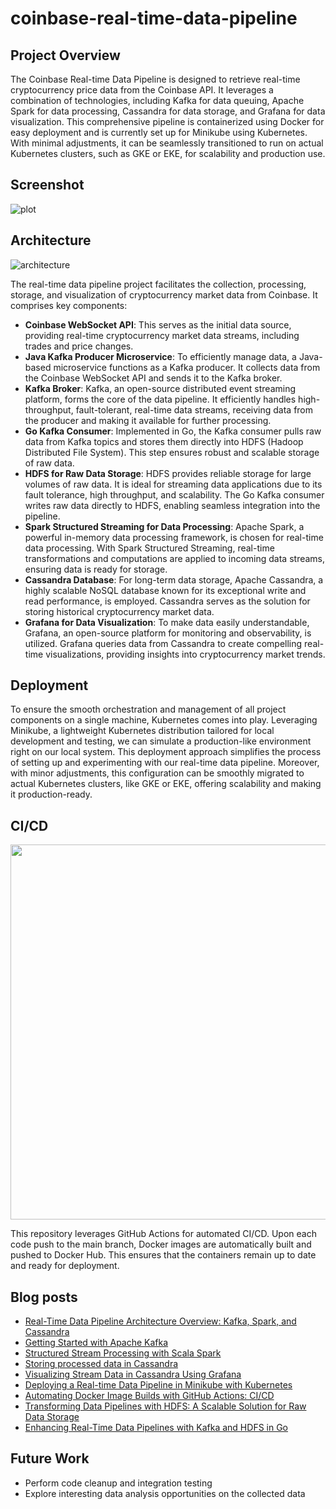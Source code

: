 # coinbase-real-time-data-pipeline

## Project Overview
The Coinbase Real-time Data Pipeline is designed to retrieve real-time cryptocurrency price data from the Coinbase API. It leverages a combination of technologies, including Kafka for data queuing, Apache Spark for data processing, Cassandra for data storage, and Grafana for data visualization. This comprehensive pipeline is containerized using Docker for easy deployment and is currently set up for Minikube using Kubernetes. With minimal adjustments, it can be seamlessly transitioned to run on actual Kubernetes clusters, such as GKE or EKE, for scalability and production use.

## Screenshot

![plot](https://i.imgur.com/vSGW4js.png)

## Architecture

![architecture](https://i.imgur.com/w4dNGpx.png)

The real-time data pipeline project facilitates the collection, processing, storage, and visualization of cryptocurrency market data from Coinbase. It comprises key components:

- **Coinbase WebSocket API**: This serves as the initial data source, providing real-time cryptocurrency market data streams, including trades and price changes.
- **Java Kafka Producer Microservice**: To efficiently manage data, a Java-based microservice functions as a Kafka producer. It collects data from the Coinbase WebSocket API and sends it to the Kafka broker.
- **Kafka Broker**: Kafka, an open-source distributed event streaming platform, forms the core of the data pipeline. It efficiently handles high-throughput, fault-tolerant, real-time data streams, receiving data from the producer and making it available for further processing.
- **Go Kafka Consumer**: Implemented in Go, the Kafka consumer pulls raw data from Kafka topics and stores them directly into HDFS (Hadoop Distributed File System). This step ensures robust and scalable storage of raw data.
- **HDFS for Raw Data Storage**: HDFS provides reliable storage for large volumes of raw data. It is ideal for streaming data applications due to its fault tolerance, high throughput, and scalability. The Go Kafka consumer writes raw data directly to HDFS, enabling seamless integration into the pipeline.
- **Spark Structured Streaming for Data Processing**: Apache Spark, a powerful in-memory data processing framework, is chosen for real-time data processing. With Spark Structured Streaming, real-time transformations and computations are applied to incoming data streams, ensuring data is ready for storage.
- **Cassandra Database**: For long-term data storage, Apache Cassandra, a highly scalable NoSQL database known for its exceptional write and read performance, is employed. Cassandra serves as the solution for storing historical cryptocurrency market data.
- **Grafana for Data Visualization**: To make data easily understandable, Grafana, an open-source platform for monitoring and observability, is utilized. Grafana queries data from Cassandra to create compelling real-time visualizations, providing insights into cryptocurrency market trends.

## Deployment
<!--
![kubernetes-pods](https://i.imgur.com/LacnL5c.png)
-->

To ensure the smooth orchestration and management of all project components on a single machine, Kubernetes comes into play. Leveraging Minikube, a lightweight Kubernetes distribution tailored for local development and testing, we can simulate a production-like environment right on our local system. This deployment approach simplifies the process of setting up and experimenting with our real-time data pipeline. Moreover, with minor adjustments, this configuration can be smoothly migrated to actual Kubernetes clusters, like GKE or EKE, offering scalability and making it production-ready.

## CI/CD
<p align="center">
  <img src="https://i.imgur.com/LU2iYUF.png" style="width: 600px"/>
</p>

This repository leverages GitHub Actions for automated CI/CD. Upon each code push to the main branch, Docker images are automatically built and pushed to Docker Hub. This ensures that the containers remain up to date and ready for deployment.

## Blog posts
* [Real-Time Data Pipeline Architecture Overview: Kafka, Spark, and Cassandra](https://kwangjong.github.io/blog/2023-09-22-Real-Time-Data-Pipeline-Architecture-Overview:-Kafka,-Spark,-and-Cassandra)
* [Getting Started with Apache Kafka](https://kwangjong.github.io/blog/2023-09-24-Getting-Started-with-Apache-Kafka)
* [Structured Stream Processing with Scala Spark](https://kwangjong.github.io/blog/2023-09-25-Structured-Stream-Processing-with-Scala-Spark)
* [Storing processed data in Cassandra](https://kwangjong.github.io/blog/2023-09-26-Storing-processed-data-in-Cassandra)
* [Visualizing Stream Data in Cassandra Using Grafana](https://kwangjong.github.io/blog/2023-10-02-Visualizing-Stream-Data-in-Cassandra-Using-Grafana)
* [Deploying a Real-time Data Pipeline in Minikube with Kubernetes](https://kwangjong.github.io/blog/2023-10-04-Deploying-a-Real-time-Data-Pipeline-in-Minikube-with-Kubernetes)
* [Automating Docker Image Builds with GitHub Actions: CI/CD](https://kwangjong.github.io/blog/2023-10-04-Automating-Docker-Image-Builds-with-GitHub-Actions:-CICD)
* [Transforming Data Pipelines with HDFS: A Scalable Solution for Raw Data Storage](https://kwangjong.github.io/blog/2024-06-20-Transforming-Data-Pipelines-with-HDFS:-A-Scalable-Solution-for-Raw-Data-Storage)
* [Enhancing Real-Time Data Pipelines with Kafka and HDFS in Go](https://kwangjong.github.io/blog/2024-06-23-Enhancing-Real-Time-Data-Pipelines-with-Kafka-and-HDFS-in-Go)

## Future Work
* Perform code cleanup and integration testing
* Explore interesting data analysis opportunities on the collected data
